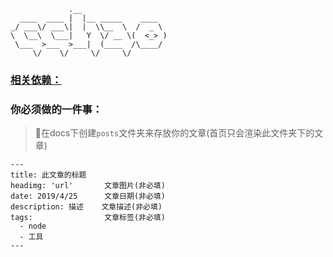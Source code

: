 ```
             .__
  ____  ____ |  |__ _____    ____
_/ ___\/ ___\|  |  \\__  \  /  _ \
\  \__\  \___|   Y  \/ __ \(  <_> )
 \___  >___  >___|  (____  /\____/
     \/    \/     \/     \/
 ```
 ### [相关依赖：](./README/zh.md)

### 你必须做的一件事：
> 📁在docs下创建`posts`文件夹来存放你的文章(首页只会渲染此文件夹下的文章)

```
---
title: 此文章的标题
headimg: 'url'       文章图片(非必填)
date: 2019/4/25      文章日期(非必填)
description: 描述    文章描述(非必填)
tags:                文章标签(非必填)
  - node
  - 工具
---


```
